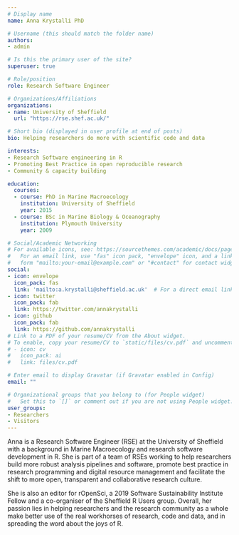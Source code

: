 ```yaml
---
# Display name
name: Anna Krystalli PhD

# Username (this should match the folder name)
authors:
- admin

# Is this the primary user of the site?
superuser: true

# Role/position
role: Research Software Engineer

# Organizations/Affiliations
organizations:
- name: University of Sheffield
  url: "https://rse.shef.ac.uk/"

# Short bio (displayed in user profile at end of posts)
bio: Helping researchers do more with scientific code and data

interests:
- Research Software engineering in R
- Promoting Best Practice in open reproducible research
- Community & capacity building

education:
  courses:
  - course: PhD in Marine Macroecology
    institution: University of Sheffield
    year: 2015
  - course: BSc in Marine Biology & Oceanography
    institution: Plymouth University
    year: 2009

# Social/Academic Networking
# For available icons, see: https://sourcethemes.com/academic/docs/page-builder/#icons
#   For an email link, use "fas" icon pack, "envelope" icon, and a link in the
#   form "mailto:your-email@example.com" or "#contact" for contact widget.
social:
- icon: envelope
  icon_pack: fas
  link: 'mailto:a.krystalli@sheffield.ac.uk'  # For a direct email link, use "mailto:test@example.org".
- icon: twitter
  icon_pack: fab
  link: https://twitter.com/annakrystalli
- icon: github
  icon_pack: fab
  link: https://github.com/annakrystalli
# Link to a PDF of your resume/CV from the About widget.
# To enable, copy your resume/CV to `static/files/cv.pdf` and uncomment the lines below.
# - icon: cv
#   icon_pack: ai
#   link: files/cv.pdf

# Enter email to display Gravatar (if Gravatar enabled in Config)
email: ""

# Organizational groups that you belong to (for People widget)
#   Set this to `[]` or comment out if you are not using People widget.
user_groups:
- Researchers
- Visitors
---
```


Anna is a Research Software Engineer (RSE) at the University of Sheffield with a background in Marine Macroecology and research software development in R. She is part of a team of RSEs working to help researchers build more robust analysis pipelines and software, promote best practice in research programming and digital resource management and facilitate the shift to more open, transparent and collaborative research culture.  

She is also an editor for rOpenSci, a 2019 Software Sustainability Institute Fellow and a co-organiser of the Sheffield R Users group. Overall, her passion lies in helping researchers and the research community as a whole make better use of the real workhorses of research, code and data, and in spreading the word about the joys of R.